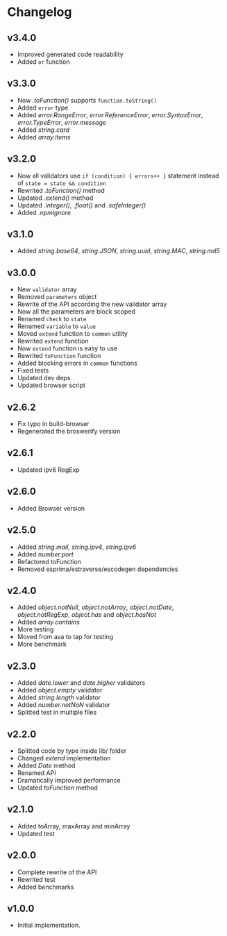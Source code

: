 # Changelog

## v3.4.0
- Improved generated code readability
- Added `or` function

## v3.3.0
- Now *.toFunction()* supports `function.toString()`
- Added `error` type
- Added *error.RangeError*, *error.ReferenceError*, *error.SyntaxError*, *error.TypeError*, *error.message*
- Added *string.card*
- Added *array.items*

## v3.2.0
- Now all validators use `if (condition) { errors++ }` statement instead of `state = state && condition`
- Rewrited *.toFunction()* method
- Updated *.extend()* method
- Updated *.integer()*, *.float()* and *.safeInteger()*
- Added *.npmignore*

## v3.1.0
- Added *string.base64*, *string.JSON*, *string.uuid*, *string.MAC*, *string.md5*

## v3.0.0
- New `validator` array
- Removed `parameters` object
- Rewrite of the API according the new validator array
- Now all the parameters are block scoped
- Renamed `check` to `state`
- Renamed `variable` to `value`
- Moved `extend` function to `common` utility
- Rewrited `extend` function
- Now `extend` function is easy to use
- Rewrited `toFunction` function
- Added blocking errors in `common` functions
- Fixed tests
- Updated dev deps
- Updated browser script

## v2.6.2
- Fix typo in build-browser
- Regenerated the broswerify version

## v2.6.1
- Updated ipv6 RegExp

## v2.6.0
- Added Browser version

## v2.5.0
- Added *string.mail*, *string.ipv4*, *string.ipv6*
- Added *number.port*
- Refactored toFunction
- Removed esprima/estraverse/escodegen dependencies

## v2.4.0
- Added *object.notNull*, *object.notArray*, *object.notDate*, *object.notRegExp*, *object.has* and *object.hasNot*
- Added *array.contains*
- More testing
- Moved from ava to tap for testing
- More benchmark

## v2.3.0
- Added *date.lower* and *date.higher* validators
- Added *object.empty* validator
- Added *string.length* validator
- Added *number.notNaN* validator
- Splitted test in multiple files

## v2.2.0
- Splitted code by type inside lib/ folder
- Changed *extend* implementation
- Added *Date* method
- Renamed API
- Dramatically improved performance
- Updated *toFunction* method

## v2.1.0
- Added toArray, maxArray and minArray
- Updated test

## v2.0.0
- Complete rewrite of the API
- Rewrited test
- Added benchmarks

## v1.0.0
- Initial implementation.
